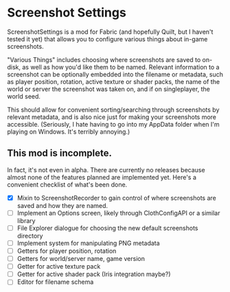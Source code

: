 # Screenshot Settings

ScreenshotSettings is a mod for Fabric (and hopefully Quilt, but I haven't tested it yet) that allows you to configure
various things about in-game screenshots.

"Various Things" includes choosing where screenshots are saved to on-disk, as well as how you'd like them to be named.
Relevant information to a screenshot can be optionally embedded into the filename or metadata, such as player position,
rotation, active texture or shader packs, the name of the world or server the screenshot was taken on, and if on
singleplayer, the world seed.

This should allow for convenient sorting/searching through screenshots by relevant metadata, and is also nice just for
making your screenshots more accessible. (Seriously, I hate having to go into my AppData folder when I'm playing on
Windows. It's terribly annoying.)

## This mod is incomplete.

In fact, it's not even in alpha. There are currently no releases because almost none of the features planned are
implemented yet.
Here's a convenient checklist of what's been done.

- [x] Mixin to ScreenshotRecorder to gain control of where screenshots are saved and how they are named.
- [ ] Implement an Options screen, likely through ClothConfigAPI or a similar library
- [ ] File Explorer dialogue for choosing the new default screenshots directory
- [ ] Implement system for manipulating PNG metadata
- [ ] Getters for player position, rotation
- [ ] Getters for world/server name, game version
- [ ] Getter for active texture pack
- [ ] Getter for active shader pack (Iris integration maybe?)
- [ ] Editor for filename schema